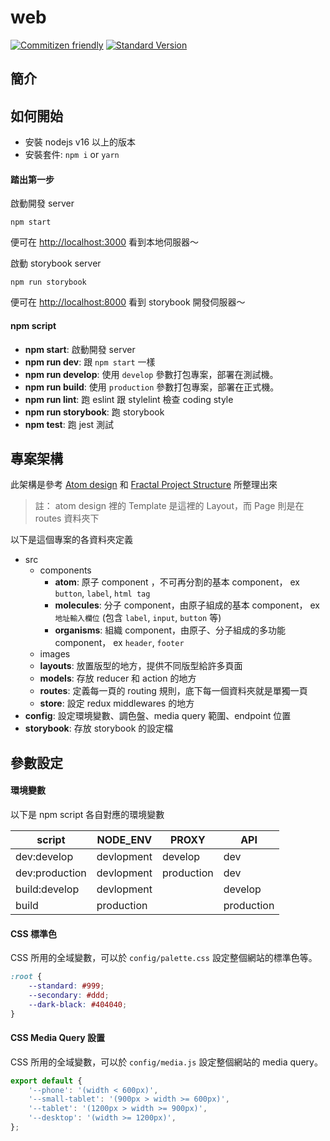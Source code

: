 # web

[![Commitizen friendly](https://img.shields.io/badge/commitizen-friendly-brightgreen.svg?style=flat-square)](http://commitizen.github.io/cz-cli/) [![Standard Version](https://img.shields.io/badge/release-standard%20version-brightgreen.svg?style=flat-square)](https://github.com/conventional-changelog/standard-version)

## 簡介

## 如何開始

- 安裝 nodejs v16 以上的版本
- 安裝套件: `npm i` or `yarn`

#### 踏出第一步

啟動開發 server

```
npm start
```

便可在 <http://localhost:3000> 看到本地伺服器～

啟動 storybook server

```
npm run storybook
```

便可在 <http://localhost:8000> 看到 storybook 開發伺服器～

#### npm script

- **npm start**: 啟動開發 server
- **npm run dev**: 跟 `npm start` 一樣
- **npm run develop**: 使用 `develop` 參數打包專案，部署在測試機。
- **npm run build**: 使用 `production` 參數打包專案，部署在正式機。
- **npm run lint**: 跑 eslint 跟 stylelint 檢查 coding style
- **npm run storybook**: 跑 storybook
- **npm test**: 跑 jest 測試

## 專案架構

此架構是參考 [Atom design](http://bradfrost.com/blog/post/atomic-web-design/) 和 [Fractal Project Structure](https://github.com/davezuko/react-redux-starter-kit/wiki/Fractal-Project-Structure) 所整理出來

> 註： atom design 裡的 Template 是這裡的 Layout，而 Page 則是在 routes 資料夾下

以下是這個專案的各資料夾定義

- src
  - components
    - **atom**: 原子 component ，不可再分割的基本 component， ex `button`, `label`, `html tag`
    - **molecules**: 分子 component，由原子組成的基本 component， ex `地址輸入欄位` (包含 `label`, `input`, `button` 等)
    - **organisms**: 組織 component，由原子、分子組成的多功能 component， ex `header`, `footer`
  - images
  - **layouts**: 放置版型的地方，提供不同版型給許多頁面
  * **models**: 存放 reducer 和 action 的地方
  * **routes**: 定義每一頁的 routing 規則，底下每一個資料夾就是單獨一頁
  * **store**: 設定 redux middlewares 的地方
- **config**: 設定環境變數、調色盤、media query 範圍、endpoint 位置
- **storybook**: 存放 storybook 的設定檔

## 參數設定

#### 環境變數

以下是 npm script 各自對應的環境變數

| script         | NODE_ENV   | PROXY      | API        |
| -------------- | ---------- | ---------- | ---------- |
| dev:develop    | devlopment | develop    | dev        |
| dev:production | devlopment | production | dev        |
| build:develop  | devlopment |            | develop    |
| build          | production |            | production |

#### CSS 標準色

CSS 所用的全域變數，可以於 `config/palette.css` 設定整個網站的標準色等。

```css
:root {
	--standard: #999;
	--secondary: #ddd;
	--dark-black: #404040;
}
```

#### CSS Media Query 設置

CSS 所用的全域變數，可以於 `config/media.js` 設定整個網站的 media query。

```javascript
export default {
	'--phone': '(width < 600px)',
	'--small-tablet': '(900px > width >= 600px)',
	'--tablet': '(1200px > width >= 900px)',
	'--desktop': '(width >= 1200px)',
};
```
